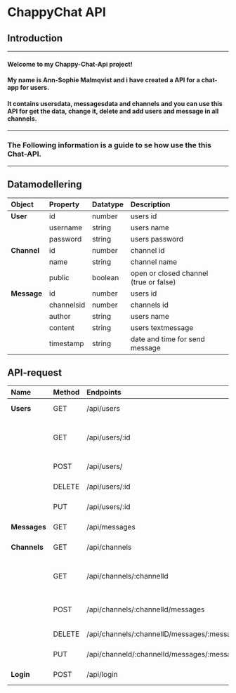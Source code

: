 # ChappyChat API

## Introduction 
-----------------

#### Welcome to my Chappy-Chat-Api project!

#### My name is Ann-Sophie Malmqvist and i have created a API for a chat-app for users. 

#### It contains usersdata, messagesdata and channels and you can use this API for get the data, change it, delete and add users and message in all channels. 
------------------

### The Following information is a guide to se how use the this Chat-API. 
_____
## Datamodellering

|Object      | Property   | Datatype      | Description                            |
|:-----------|:-----------|:--------------|:---------------------------------------|
|**User**	 | id         | number        | users id                               |
|			 | username	  | string 		  | users name                             |
|			 | password	  | string 		  | users password                         |
|**Channel** | id         | number        | channel id                             |
|            | name       | string        | channel name                           |
|            | public     | boolean       | open or closed channel (true or false) | 
|**Message** | id         | number        | users id                               |
|            | channelsid | number        | channels id                            | 
|            | author     | string        | users name                             | 
|            | content    | string        | users textmessage                      |
|            | timestamp  | string        | date and time for send message         |



## API-request
|Name         | Method   | Endpoints                                     | Description                          |
|:------------|:---------|:----------------------------------------------|:-------------------------------------|
|**Users**    | GET      | /api/users			                         | get all users                        |
|             | GET      | /api/users/:id	                             | get a specifik users with id         |
|             | POST     | /api/users/	                                 | create new user                      |
|             | DELETE   | /api/users/:id	                             | delete users                         |
|             | PUT      | /api/users/:id	                             | change users                         |
|**Messages** | GET      | /api/messages	                             | get all messages                     |
|**Channels** | GET      | /api/channels	                             | get all channels                     |
|             | GET      | /api/channels/:channelId                      | get specifik messages from a channel |
|             | POST     | /api/channels/:channelId/messages             | create message in a channel          |
|             | DELETE   | /api/channels/:channelID/messages/:messagesId | delete message                       |
|             | PUT      | /api/channeld/:channelId/messages/:messagesId | change message                       |
|**Login**    | POST     | /api/login	                                 | send login request                   |
